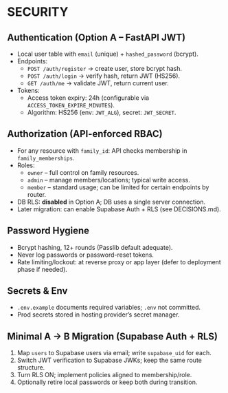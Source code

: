 # SECURITY

## Authentication (Option A – FastAPI JWT)
- Local user table with `email` (unique) + `hashed_password` (bcrypt).
- Endpoints:
  - `POST /auth/register` → create user, store bcrypt hash.
  - `POST /auth/login` → verify hash, return JWT (HS256).
  - `GET /auth/me` → validate JWT, return current user.
- Tokens:
  - Access token expiry: 24h (configurable via `ACCESS_TOKEN_EXPIRE_MINUTES`).
  - Algorithm: HS256 (env: `JWT_ALG`), secret: `JWT_SECRET`.

## Authorization (API-enforced RBAC)
- For any resource with `family_id`: API checks membership in `family_memberships`.
- Roles:
  - `owner` – full control on family resources.
  - `admin` – manage members/locations; typical write access.
  - `member` – standard usage; can be limited for certain endpoints by router.
- DB RLS: **disabled** in Option A; DB uses a single server connection.
- Later migration: can enable Supabase Auth + RLS (see DECISIONS.md).

## Password Hygiene
- Bcrypt hashing, 12+ rounds (Passlib default adequate).
- Never log passwords or password-reset tokens.
- Rate limiting/lockout: at reverse proxy or app layer (defer to deployment phase if needed).

## Secrets & Env
- `.env.example` documents required variables; `.env` not committed.
- Prod secrets stored in hosting provider’s secret manager.

## Minimal A → B Migration (Supabase Auth + RLS)
1) Map `users` to Supabase users via email; write `supabase_uid` for each.
2) Switch JWT verification to Supabase JWKs; keep the same route structure.
3) Turn RLS ON; implement policies aligned to membership/role.
4) Optionally retire local passwords or keep both during transition.